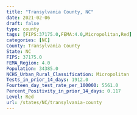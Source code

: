 ```yaml
---
title: "Transylvania County, NC"
date: 2021-02-06
draft: false
type: county
tags: [FIPS:37175.0,FEMA:4.0,Micropolitan,Red]
categories: [NC]
County: Transylvania County
State: NC
FIPS: 37175.0
FEMA_Region: 4.0
Population: 34385.0
NCHS_Urban_Rural_Classification: Micropolitan
Tests_in_prior_14_days: 1912.0
Fourteen_day_test_rate_per_100000: 5561.0
Percent_Positivity_in_prior_14_days: 0.117
Level: Red
url: /states/NC/transylvania-county
---
```



